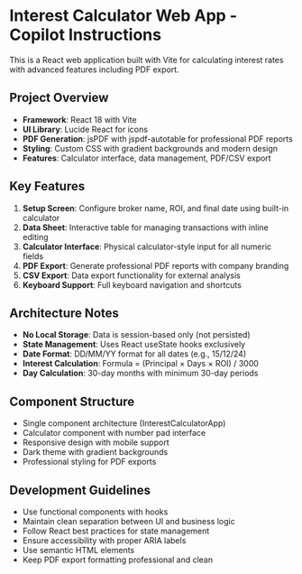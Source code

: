 <!-- Use this file to provide workspace-specific custom instructions to Copilot. For more details, visit https://code.visualstudio.com/docs/copilot/copilot-customization#_use-a-githubcopilotinstructionsmd-file -->

# Interest Calculator Web App - Copilot Instructions

This is a React web application built with Vite for calculating interest rates with advanced features including PDF export.

## Project Overview
- **Framework**: React 18 with Vite
- **UI Library**: Lucide React for icons
- **PDF Generation**: jsPDF with jspdf-autotable for professional PDF reports
- **Styling**: Custom CSS with gradient backgrounds and modern design
- **Features**: Calculator interface, data management, PDF/CSV export

## Key Features
1. **Setup Screen**: Configure broker name, ROI, and final date using built-in calculator
2. **Data Sheet**: Interactive table for managing transactions with inline editing
3. **Calculator Interface**: Physical calculator-style input for all numeric fields
4. **PDF Export**: Generate professional PDF reports with company branding
5. **CSV Export**: Data export functionality for external analysis
6. **Keyboard Support**: Full keyboard navigation and shortcuts

## Architecture Notes
- **No Local Storage**: Data is session-based only (not persisted)
- **State Management**: Uses React useState hooks exclusively
- **Date Format**: DD/MM/YY format for all dates (e.g., 15/12/24)
- **Interest Calculation**: Formula = (Principal × Days × ROI) / 3000
- **Day Calculation**: 30-day months with minimum 30-day periods

## Component Structure
- Single component architecture (InterestCalculatorApp)
- Calculator component with number pad interface
- Responsive design with mobile support
- Dark theme with gradient backgrounds
- Professional styling for PDF exports

## Development Guidelines
- Use functional components with hooks
- Maintain clean separation between UI and business logic
- Follow React best practices for state management
- Ensure accessibility with proper ARIA labels
- Use semantic HTML elements
- Keep PDF export formatting professional and clean
